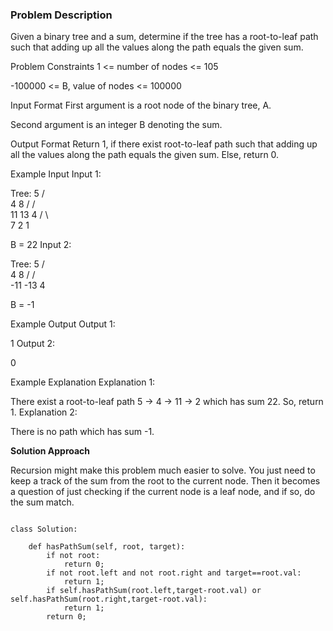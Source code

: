 ### Problem Description

Given a binary tree and a sum, determine if the tree has a root-to-leaf path such that adding up all the values along the path equals the given sum.

Problem Constraints
1 <= number of nodes <= 105

-100000 <= B, value of nodes <= 100000



Input Format
First argument is a root node of the binary tree, A.

Second argument is an integer B denoting the sum.



Output Format
Return 1, if there exist root-to-leaf path such that adding up all the values along the path equals the given sum. Else, return 0.



Example Input
Input 1:

 Tree:    5
         / \
        4   8
       /   / \
      11  13  4
     /  \      \
    7    2      1

 B = 22
Input 2:

 Tree:    5
         / \
        4   8
       /   / \
     -11 -13  4

 B = -1


Example Output
Output 1:

 1
Output 2:

 0


Example Explanation
Explanation 1:

 There exist a root-to-leaf path 5 -> 4 -> 11 -> 2 which has sum 22. So, return 1.
Explanation 2:

 There is no path which has sum -1.

**Solution Approach**

Recursion might make this problem much easier to solve.
You just need to keep a track of the sum from the root to the current node.
Then it becomes a question of just checking if the current node is a leaf node, and if so, do the sum match.

```

class Solution:

	def hasPathSum(self, root, target):
        if not root:
            return 0;
        if not root.left and not root.right and target==root.val:
            return 1;
        if self.hasPathSum(root.left,target-root.val) or self.hasPathSum(root.right,target-root.val):
            return 1;
        return 0;

```
